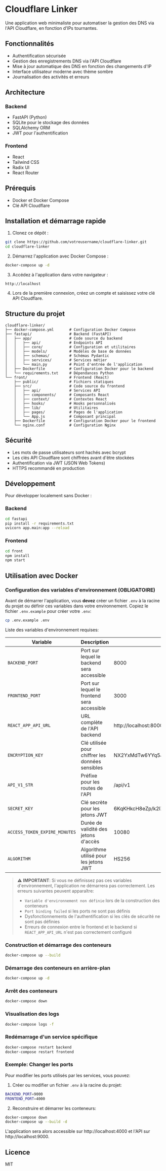 # Cloudflare Linker

Une application web minimaliste pour automatiser la gestion des DNS via l'API Cloudflare, en fonction d'IPs tournantes.

## Fonctionnalités

- Authentification sécurisée
- Gestion des enregistrements DNS via l'API Cloudflare
- Mise à jour automatique des DNS en fonction des changements d'IP
- Interface utilisateur moderne avec thème sombre
- Journalisation des activités et erreurs

## Architecture

### Backend
- FastAPI (Python)
- SQLite pour le stockage des données
- SQLAlchemy ORM
- JWT pour l'authentification

### Frontend
- React
- Tailwind CSS
- Radix UI
- React Router

## Prérequis

- Docker et Docker Compose
- Clé API Cloudflare

## Installation et démarrage rapide

1. Clonez ce dépôt :
```bash
git clone https://github.com/votreusername/cloudflare-linker.git
cd cloudflare-linker
```

2. Démarrez l'application avec Docker Compose :
```bash
docker-compose up -d
```

3. Accédez à l'application dans votre navigateur :
```
http://localhost
```

4. Lors de la première connexion, créez un compte et saisissez votre clé API Cloudflare.

## Structure du projet

```
cloudflare-linker/
├── docker-compose.yml       # Configuration Docker Compose
├── fastapi/                 # Backend (FastAPI)
│   ├── app/                 # Code source du backend
│   │   ├── api/             # Endpoints API
│   │   ├── core/            # Configuration et utilitaires
│   │   ├── models/          # Modèles de base de données
│   │   ├── schemas/         # Schémas Pydantic
│   │   ├── services/        # Services métier
│   │   └── main.py          # Point d'entrée de l'application
│   ├── Dockerfile           # Configuration Docker pour le backend
│   └── requirements.txt     # Dépendances Python
└── front/                   # Frontend (React)
    ├── public/              # Fichiers statiques
    ├── src/                 # Code source du frontend
    │   ├── api/             # Services API
    │   ├── components/      # Composants React
    │   ├── context/         # Contextes React
    │   ├── hooks/           # Hooks personnalisés
    │   ├── lib/             # Utilitaires
    │   ├── pages/           # Pages de l'application
    │   └── App.js           # Composant principal
    ├── Dockerfile           # Configuration Docker pour le frontend
    └── nginx.conf           # Configuration Nginx
```

## Sécurité

- Les mots de passe utilisateurs sont hachés avec bcrypt
- Les clés API Cloudflare sont chiffrées avant d'être stockées
- Authentification via JWT (JSON Web Tokens)
- HTTPS recommandé en production

## Développement

Pour développer localement sans Docker :

### Backend
```bash
cd fastapi
pip install -r requirements.txt
uvicorn app.main:app --reload
```

### Frontend
```bash
cd front
npm install
npm start
```

## Utilisation avec Docker

### Configuration des variables d'environnement (OBLIGATOIRE)
Avant de démarrer l'application, vous **devez** créer un fichier `.env` à la racine du projet ou définir ces variables dans votre environnement. Copiez le fichier `.env.example` pour créer votre `.env`:

```bash
cp .env.example .env
```

Liste des variables d'environnement requises:

| Variable | Description | Exemple |
|----------|-------------|---------|
| `BACKEND_PORT` | Port sur lequel le backend sera accessible | 8000 |
| `FRONTEND_PORT` | Port sur lequel le frontend sera accessible | 3000 |
| `REACT_APP_API_URL` | URL complète de l'API backend | http://localhost:8000 |
| `ENCRYPTION_KEY` | Clé utilisée pour chiffrer les données sensibles | NX2YxMdTw6YYq5JIrHfkBJpTRfvt5jY6RW3TxR7wovw= |
| `API_V1_STR` | Préfixe pour les routes de l'API | /api/v1 |
| `SECRET_KEY` | Clé secrète pour les jetons JWT | 6KqKHkcH8eZp/k2lZ8X78tmkVQ+6NzEu2lrPUXxTrpg= |
| `ACCESS_TOKEN_EXPIRE_MINUTES` | Durée de validité des jetons d'accès | 10080 |
| `ALGORITHM` | Algorithme utilisé pour les jetons JWT | HS256 |

> ⚠️ **IMPORTANT**: Si vous ne définissez pas ces variables d'environnement, l'application ne démarrera pas correctement. Les erreurs suivantes peuvent apparaître:
> - `Variable d'environnement non définie` lors de la construction des conteneurs
> - `Port binding failed` si les ports ne sont pas définis
> - Dysfonctionnements de l'authentification si les clés de sécurité ne sont pas définies
> - Erreurs de connexion entre le frontend et le backend si `REACT_APP_API_URL` n'est pas correctement configuré

### Construction et démarrage des conteneurs
```bash
docker-compose up --build
```

### Démarrage des conteneurs en arrière-plan
```bash
docker-compose up -d
```

### Arrêt des conteneurs
```bash
docker-compose down
```

### Visualisation des logs
```bash
docker-compose logs -f
```

### Redémarrage d'un service spécifique
```bash
docker-compose restart backend
docker-compose restart frontend
```

### Exemple: Changer les ports
Pour modifier les ports utilisés par les services, vous pouvez:

1. Créer ou modifier un fichier `.env` à la racine du projet:
```bash
BACKEND_PORT=9000
FRONTEND_PORT=4000
```

2. Reconstruire et démarrer les conteneurs:
```bash
docker-compose down
docker-compose up --build -d
```

L'application sera alors accessible sur http://localhost:4000 et l'API sur http://localhost:9000.

## Licence

MIT 